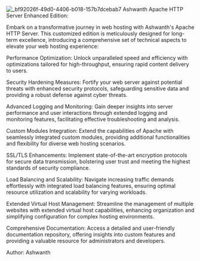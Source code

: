 ![_bf92026f-49d0-4406-b018-157b7dcebab7](https://github.com/Ashwanth-Circuit-surge/Ashwanth-Apache-HTTP-Server/assets/157686695/f60a7443-f9d7-4705-b788-6f6713a5664e)
Ashwanth Apache HTTP Server Enhanced Edition:

Embark on a transformative journey in web hosting with Ashwanth's Apache HTTP Server. This customized edition is meticulously designed for long-term excellence, introducing a comprehensive set of technical aspects to elevate your web hosting experience:

Performance Optimization: Unlock unparalleled speed and efficiency with optimizations tailored for high-throughput, ensuring rapid content delivery to users.

Security Hardening Measures: Fortify your web server against potential threats with enhanced security protocols, safeguarding sensitive data and providing a robust defense against cyber threats.

Advanced Logging and Monitoring: Gain deeper insights into server performance and user interactions through extended logging and monitoring features, facilitating effective troubleshooting and analysis.

Custom Modules Integration: Extend the capabilities of Apache with seamlessly integrated custom modules, providing additional functionalities and flexibility for diverse web hosting scenarios.

SSL/TLS Enhancements: Implement state-of-the-art encryption protocols for secure data transmission, bolstering user trust and meeting the highest standards of security compliance.

Load Balancing and Scalability: Navigate increasing traffic demands effortlessly with integrated load balancing features, ensuring optimal resource utilization and scalability for varying workloads.

Extended Virtual Host Management: Streamline the management of multiple websites with extended virtual host capabilities, enhancing organization and simplifying configuration for complex hosting environments.

Comprehensive Documentation: Access a detailed and user-friendly documentation repository, offering insights into custom features and providing a valuable resource for administrators and developers.

Author: Ashwanth
